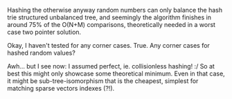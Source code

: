 Hashing the otherwise anyway random numbers can only balance the hash trie structured unbalanced tree, and seemingly the algorithm finishes in around 75% of the O(N+M) comparisons, theoretically needed in a worst case two pointer solution.

Okay, I haven't tested for any corner cases. True. Any corner cases for hashed random values?

Awh... but I see now: I assumed perfect, ie. collisionless hashing! :/ So at best this might only showcase some theoretical minimum. Even in that case, it might be sub-tree-isomorphism that is the cheapest, simplest for matching sparse vectors indexes (?!).
